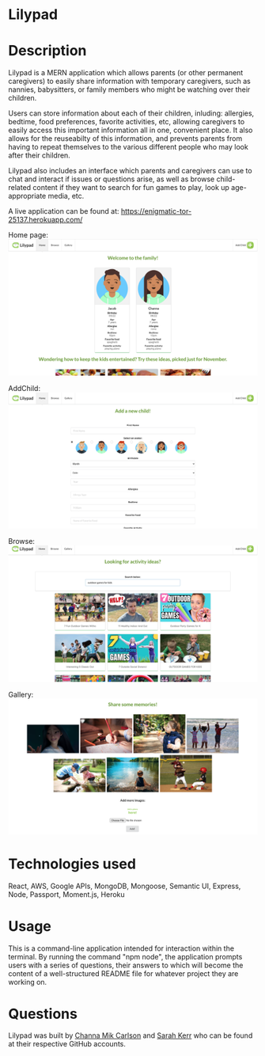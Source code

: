 # Lilypad

<a name="desc"></a>

# Description

Lilypad is a MERN application which allows parents (or other permanent caregivers) to easily share information with temporary caregivers, such as nannies, babysitters, or family members who might be watching over their children.

Users can store information about each of their children, inluding: allergies, bedtime, food preferences, favorite activities, etc, allowing caregivers to easily access this important information all in one, convenient place. It also allows for the reuseabilty of this information, and prevents parents from having to repeat themselves to the various different people who may look after their children.

Lilypad also includes an interface which parents and caregivers can use to chat and interact if issues or questions arise, as well as browse child-related content if they want to search for fun games to play, look up age-appropriate media, etc.

A live application can be found at: https://enigmatic-tor-25137.herokuapp.com/

Home page: <img src = "client/public/assets/images/homepage.png">

AddChild: <img src = "client/public/assets/images/addchild.png">

Browse: <img src = "client/public/assets/images/browsepage.png">

Gallery: <img src = "client/public/assets/images/gallerypage.png">

# Technologies used

React, AWS, Google APIs, MongoDB, Mongoose, Semantic UI, Express, Node, Passport, Moment.js, Heroku

# Usage

This is a command-line application intended for interaction within the terminal. By running the command "npm node", the application prompts users with a series of questions, their answers to which will become the content of a well-structured README file for whatever project they are working on.

# Questions

Lilypad was built by [Channa Mik Carlson](https://github.com/MikChanna) and [Sarah Kerr](https://github.com/skerr924) who can be found at their respective GitHub accounts.

